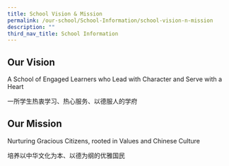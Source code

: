 ```yaml
---
title: School Vision & Mission
permalink: /our-school/School-Information/school-vision-n-mission
description: ""
third_nav_title: School Information
---
```

Our Vision
----------

A School of Engaged Learners who Lead with Character and Serve with a Heart

一所学生热衷学习、热心服务、以德服人的学府

Our Mission
-----------

Nurturing Gracious Citizens, rooted in Values and Chinese Culture

培养以中华文化为本、以德为纲的优雅国民

